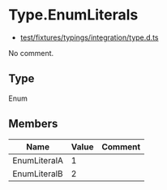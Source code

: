 # Type.EnumLiterals

* [test/fixtures/typings/integration/type.d.ts](/test/fixtures/typings/integration/type.d.ts#L110)

No comment.

## Type

Enum

## Members

Name|Value|Comment
---|---|---
EnumLiteralA|1|
EnumLiteralB|2|
